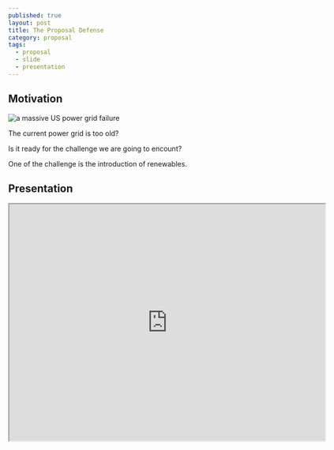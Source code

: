 ```yaml
---
published: true
layout: post
title: The Proposal Defense
category: proposal
tags:
  - proposal
  - slide
  - presentation
---
```

## Motivation

![a massive US power grid failure](http://stockboardasset.com/wp-content/uploads/2017/04/Screen-Shot-2017-04-22-at-11.00.14-AM.png)

The current power grid is too old?


Is it ready for the challenge we are going to encount?

One of the challenge is the introduction of renewables.

## Presentation


<iframe src="https://drive.google.com/file/d/0Bwjb_yvvpBgHcG1yTmtMVmJEZDQ/preview" width="640" height="480"></iframe>